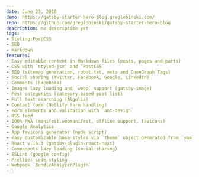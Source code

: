 ```yaml
---
date: June 23, 2018
demo: https://gatsby-starter-hero-blog.greglobinski.com/
repo: https://github.com/greglobinski/gatsby-starter-hero-blog
description: no description yet
tags:
- Styling:PostCSS
- SEO
- markdown
features:
- Easy editable content in Markdown files (posts, pages and parts)
- CSS with `styled-jsx` and `PostCSS`
- SEO (sitemap generation, robot.txt, meta and OpenGraph Tags)
- Social sharing (Twitter, Facebook, Google, LinkedIn)
- Comments (Facebook)
- Images lazy loading and `webp` support (gatsby-image)
- Post categories (category based post list)
- Full text searching (Algolia)
- Contact form (Netlify form handling)
- Form elements and validation with `ant-design`
- RSS feed
- 100% PWA (manifest.webmanifest, offline support, favicons)
- Google Analytics
- App favicons generator (node script)
- Easy customizable base styles via `theme` object generated from `yaml` file (fonts, colors, sizes)
- React v.16.3 (gatsby-plugin-react-next)
- Components lazy loading (social sharing)
- ESLint (google config)
- Prettier code styling
- Webpack `BundleAnalyzerPlugin`
---
```

